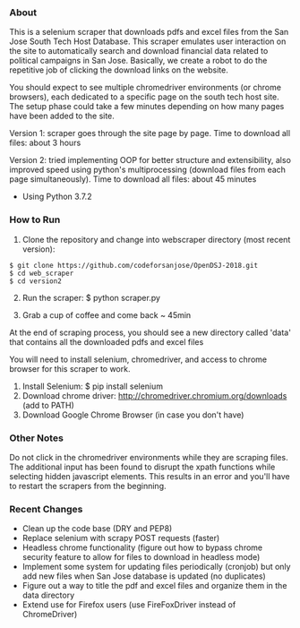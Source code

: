 ### About 
This is a selenium scraper that downloads pdfs and excel files from the San Jose South Tech Host Database. This scraper emulates user interaction on the site to automatically search and download financial data related to political campaigns in San Jose. Basically, we create a robot to do the repetitive job of clicking the download links on the website.

You should expect to see multiple chromedriver environments (or chrome browsers), each dedicated to a specific page on the south tech host site. The setup phase could take a few minutes depending on how many pages have been added to the site.

Version 1: scraper goes through the site page by page. Time to download all files: about 3 hours

Version 2: tried implementing OOP for better structure and extensibility, also improved speed using python's multiprocessing (download files from each page simultaneously). Time to download all files: about 45 minutes

- Using Python 3.7.2

### How to Run
1. Clone the repository and change into webscraper directory (most recent version):
```Shell
$ git clone https://github.com/codeforsanjose/OpenDSJ-2018.git 
$ cd web_scraper
$ cd version2
```
2. Run the scraper: $ python scraper.py

3. Grab a cup of coffee and come back ~ 45min

At the end of scraping process, you should see a new directory called 'data' that contains all the downloaded pdfs and excel files


You will need to install selenium, chromedriver, and access to chrome browser for this scraper to work.

1. Install Selenium: $ pip install selenium
2. Download chrome driver: http://chromedriver.chromium.org/downloads (add to PATH)
3. Download Google Chrome Browser (in case you don't have)

### Other Notes

Do not click in the chromedriver environments while they are scraping files. The additional input has been found to disrupt the xpath functions while selecting hidden javascript elements. This results in an error and you'll have to restart the scrapers from the beginning.

### Recent Changes

- Clean up the code base (DRY and PEP8)
- Replace selenium with  scrapy POST requests (faster)
- Headless chrome functionality (figure out how to bypass chrome security feature to allow for files to download in headless mode)
- Implement some system for updating files periodically (cronjob) but only add new files when San Jose database is updated (no duplicates)
- Figure out a way to title the pdf and excel files and organize them in the data directory 
- Extend use for Firefox users (use FireFoxDriver instead of ChromeDriver)
